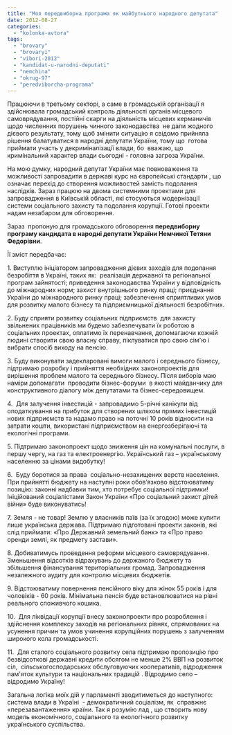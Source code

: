 ```yaml
---
title: "Моя передвиборна програма як майбутнього народного депутата"
date: 2012-08-27
categories: 
  - "kolonka-avtora"
tags: 
  - "brovary"
  - "brovaryi"
  - "vibori-2012"
  - "kandidat-u-narodni-deputati"
  - "nemchina"
  - "okrug-97"
  - "peredviborcha-programa"
---
```


Працюючи в третьому секторі, а саме в громадській організації я здійснювала громадський контроль діяльності органів місцевого самоврядування, постійні скарги на діяльність місцевих керманичів щодо численних порушень чинного законодавства  не дали жодного дієвого результату, тому щоб змінити ситуацію я свідомо прийняла рішення балатуватися в народні депутати України, тому що  готова приймати участь у декриміналізації влади, бо  вважаю, що кримінальний характер влади сьогодні - головна загроза України.

На мою думку, народний депутат України має повноваження та можливості запровадити в державі курс на європейські стандарти , що означає перехід до створення можливостей замість подолання наслідків. Зараз працюю на двома системними проектами для запровадження в Київській області, які стосуються модернізації системи соціального захисту та подолання корупції. Готові проекти надам незабаром для обговорення.

Зараз  пропоную для громадського обговорення **передвиборну програму кандидата в народні депутати України Немчиної Тетяни Федорівни**.

Її зміст передбачає:

1\. Виступлю ініціатором запровадження дієвих заходів для подолання безробіття в Україні, таких як:  реалізація державної та регіональної програм зайнятості; приведення законодавства України у відповідність до міжнародних норм; захист внутрішнього ринку праці; приєднання України до міжнародного ринку праці; забезпечення сприятливих умов для розвитку малого бізнесу та підприємницької діяльності безробітних.

2\. Буду сприяти розвитку соціальних підприємств  для захисту звільнених працівників ми будемо забезпечувати їх роботою в соціальних проектах, оплатимо їх перенавчання, допомагаючи кожній людині створити свою власну справу, піклуватися про свою сім'ю і вибрати спосіб виходу на пенсію.

3\. Буду виконувати задекларовані вимоги малого і середнього бізнесу, підтримаю розробку і прийняття необхідних законопроектів для вирішення проблем малого та середнього бізнесу. Після виборів маю наміри допомагати  проводити бізнес-форуми  в якості майданчику для конструктивного діалогу між депутатами та бізнес-середовищем.

4.  Для залучення інвестицій - запровадимо 5-річні канікули від оподаткування на прибуток для створених шляхом прямих інвестицій нових підприємств та надамо право на поточні 10 років відносити на затрати кошти, використані підприємством на енергозберігаючі та екологічні програми.

5\. Підтримаю законопроект щодо зниження цін на комунальні послуги, в першу чергу, на газ та електроенергію. Український газ – українському населенню за цінами видобутку!

6.  Буду боротися за права  соціально-незахищених верств населення. При прийнятті бюджету на наступні роки обов’язково відстоюватиму позицію: законні надбавки тим, хто потребує соціальної підтримки! Ініційований соціалістами Закон України «Про соціальний захист дітей війни» буде виконуватись!

7\. Земля - не товар! Землю у власників паїв (за їх згодою) може купити лише українська держава. Підтримаю підготовані проекти законів, які слід приймати: «Про Державний земельний банк» та «Про право оренди землі, як предмету застави».

8\. Добиватимусь проведення реформи місцевого самоврядування. Зменьшення відсотків відрахувань до держаного бюджету та збільшення фінансування територіальних громад. Запровадження незалежного аудиту для контролю місцевих бюджетів.

9\. Відстоюватиму повернення пенсійного віку для жінок 55 років і для чоловіків - 60 років. Мінімальна пенсія буде встановлюватися на рівні реального споживчого кошика.

10.  Для ліквідації корупції внесу законопроекти про розроблення і здійснення комплексу заходів на регіональних рівнях, спрямованих на усунення причин та умов учинення корупційних порушень з залученням широкого кола громадськості.

11.  Для сталого соціального розвитку села підтримаю пропозицію про безвідсоткові державні кредити обсягом не менше 2% ВВП на розвиток сіл,  сільськогосподарських обслуговуючих кооперативів, відродження пам'яток культури та національних традицій . Відродимо село – відродимо Україну!

Загальна логіка моїх дій у парламенті зводитиметься до наступного: система влади в Україні  - демократичний соціалізм, як  справжнє «перезавантаження» країни. Так я розумію лад , що створить нову модель економічного, соціального та екологічного розвитку  українського суспільства.
